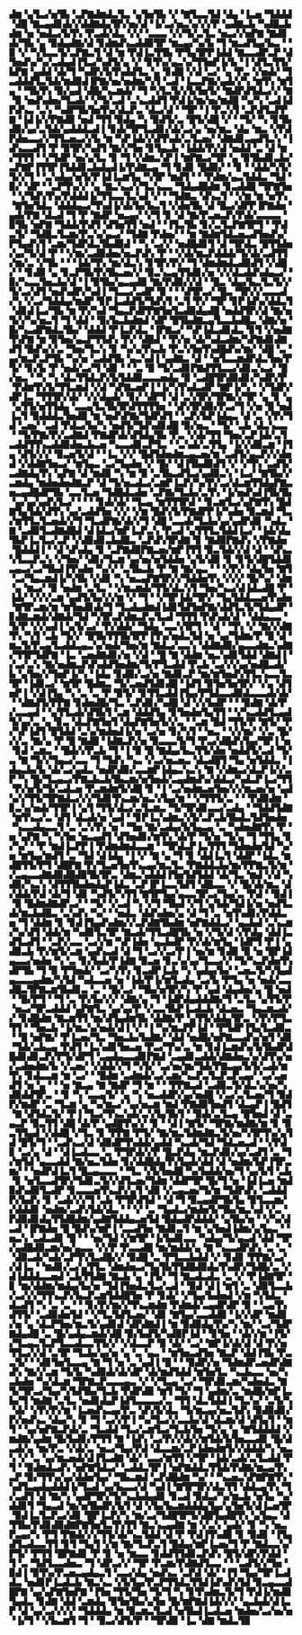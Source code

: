 ▟▆▝▄▜▃▞▅▜▙▝▃▛▇▟▆▟▃▜▃▝▄▜▅▜▙▝▞▝▇▜▃▃▜▟▝▟▄▝▐▃▅▝▜▟▟▟▝▟█▝▇▃▄▟▊▟▞▞▟▟▇▟▄▜▛▞▅▞▟▝▐▞▃▞▅▃▚▞▞▞▛▝▄▟▇▃▙▝▚▟█▃▙▟▆▝▅▝▅▟▃▞▙▜▚▝▛▃▟▞▟▃▝▞▞▝▃▃▃▝▞▞▜▞▃▜▃▝▅▃▞▞▅▛▇▝▇▟▊▟▞▜▙▝▄▝▉▟▄▟▇▞▟▝▊▟▆▟▚▃▟▟▉▜▛▝▆▃▄▞▚▞▙▝▜▝▆▃▟▜▄▞▙▃▝▝▉▝▞▝▚▜▃▃▜▞▃▛▇▃▜▝▟▝▆▝▛▟▐▃▜▜▙▝▛▜▄▜▛▛▐▟▟▝▇▃▃▟▛▃▛▝▟▜▅▟▚▞▚▞▃▟▄▟▐▜▃▞▚▟▜▞▄▝▞▝▊▜▚▞▄▃▚▞▜▜▅▛▐▞▙▝▐▝▟▜▃▜▜▞▙▛▇▝▄▟▟▝▟▞▜▝▚▟▛▞▙▜▚▟▟▜▃▝▄▝▊▟█▝▞▟▝▃▞▝▄▝▛▃▝▞▅▟▞▝▜▃▟▟▟▜▃▜▟▞▆▟▉▟▐▛▇▞▅▞▅▟▆▞▚▜▝▃▟▝▐▃▃▛▇▞▄▟▞▞▚▝▆▜▚▝▆▜▄▝▝▜▙▜▚▝▉▞▄▟▝▟█▞▚▃▆▟▞▝▜▝▚▜▃▜▞▞▙▜▅▜▞▝▇▟▛▟▜▟▃▞▞▝▇▝▉▝▅▟▚▟▅▞▜▃▟▞▝▞▜▞▃▟▝▃▚▃▟▟▜▝▛▟▐▞▆▞▅▞▆▟█▝▚▞▚▝▃▟▐▟▛▟▚▃▝▃▚▝▚▟▛▜▙▜▅▜▚▞▟▃▛▃▝▟▃▞▟▝▝▜▛▝▐▝▛▃▚▜▝▃▛▟▜▃▛▛▇▝▐▟▐▞▞▛▇▟▉▝▅▟▝▜▜▝▉▟▄▝▚▝▉▟▜▞▃▝█▜▞▟█▝▞▝▝▜▞▝▚▝▊▜▙▟▉▞▄▞▃▜▟▞▄▟▟▟▃▟▐▝▊▟▞▜▛▜▃▟▊▞▟▞▃▞▄▝▅▞▆▃▝▟▄▝▆▃▝▞▛▟▛▟▅▃▃▞▞▜▜▃▅▃▞▞▙▝▆▝▚▛▐▟▞▞▟▜▚▟▞▃▜▃▅▞▝▟▇▟▊▃▄▟▜▃▚▝▐▟▚▃▃▟▜▝▛▝▉▜▛▞▚▟▜▝▇▞▞▜▅▝▊▜▄▃▙▝▐▟▟▞▛▞▟▝▅▟▟▝▃▝▟▝▆▞▜▜▜▝▝▞▜▟▛▝▅▞▄▜▃▝▊▝▜▝▞▟▆▃▚▛▐▝▆▛▇▃▞▜▛▝▄▝▉▜▙▟▊▃▙▞▃▛▇▛▐▜▜▛▐▜▟▟▊▃▙▟▄▟▐▞▛▟▇▃▄▝▜▝▊▟▊▝█▟▉▞▝▝▊▝▝▟▟▞▚▜▞▜▞▞▜▝▝▃▚▟▄▞▅▜▞▛▐▟▐▃▆▜▄▝▚▜▛▝▆▟▜▝▝▝▛▟▆▞▄▃▜▟▟▃▝▜▟▝▉▞▝▟▛▝▝▃▛▜▚▞▞▝▄▝▇▃▚▃▞▞▜▃▚▃▃▝▜▟▄▟█▟▆▝▊▃▟▟█▝▜▛▇▜▅▝▝▞▜▟▚▜▚▞▛▟▟▟▐▞▜▜▃▃▜▃▚▟▝▞▝▝▜▟▇▃▝▟▚▃▜▝▝▞▆▝▆▝▅▜▚▝▇▜▅▜▟▃▝▟▟▟▄▃▞▜▚▟▐▞▟▞▙▞▙▃▜▝▞▟▅▜▙▝▟▝█▃▞▟▛▛▐▛▇▟▅▝▄▟▞▛▇▝▟▃▟▝▜▝▛▝▇▟▛▝▅▃▄▞▝▞▜▝▊▝▟▝▇▞▛▃▅▃▛▞▛▟▞▃▃▃▃▝▉▜▙▝▅▛▇▝▜▟▟▞▛▟▜▝▟▜▅▜▜▝▅▟▝▝▐▜▃▜▙▝▊▞▃▜▃▛▇▜▛▜▝▝▛▟▃▜▞▝▜▟█▃▜▃▆▞▛▃▚▞▄▃▞▝▜▟▇▝▛▟▅▞▝▝▆▝▇▟▆▜▟▃▅▃▟▜▅▟▚▞▛▜▄▟▚▜▝▃▆▞▜▟▛▟▃▜▙▟▉▟▝▝▚▝▃▞▞▝▅▟█▟▊▜▝▟▝▜▛▟▃▝█▜▜▟▅▞▄▞▜▞▟▝▛▝▝▞▆▞▃▟▉▟▅▞▅▃▛▟▚▝▛▝▝▞▟▞▆▃▛▟▟▟▞▜▞▟▞▃▟▜▜▞▆▞▃▝▞▜▙▝▝▝▐▟▞▜▚▝▆▞▟▃▚▝▊▜▛▞▛▞▝▜▝▟▆▟▆▟▃▟▉▟▜▝▞▟█▞▝▝▊▟▉▝▄▝▊▃▛▜▙▜▚▜▙▃▅▞▞▝▉▃▚▃▄▜▜▟▊▞▅▝▞▞▟▃▟▟▚▟▄▃▞▝▉▞▚▃▃▜▅▃▙▞▟▝▐▝▉▜▙▞▄▃▄▟▉▝▇▞▛▟▉▞▞▟▝▝█▃▝▟▄▞▙▃▜▃▜▞▞▜▞▃▞▟▜▝▅▟▚▟▛▞▚▟▐▝▜▃▃▞▃▟▛▝▉▝▝▝▟▜▛▃▞▝█▃▝▜▛▞▞▃▃▃▟▞▚▝▞▃▞▜▟▟▄▞▆▟▛▝▊▛▐▃▟▟▜▞▜▟▚▜▝▃▜▝▛▞▝▜▛▝▊▛▐▟▚▞▟▟▃▜▝▟▊▟▐▃▞▜▙▝▆▝▛▞▚▟▝▜▄▃▛▟▛▛▇▜▅▜▃▟▉▟▄▟█▝▅▟▟▜▛▞▟▝▇▞▅▜▞▞▚▞▅▃▜▝▜▝▟▟▝▝▉▞▙▃▙▟▆▟▝▟▛▝█▜▙▟▇▃▄▜▃▃▙▟█▃▝▟▇▞▅▝█▞▚▃▟▛▇▟▃▜▙▞▝▟▟▟▝▛▐▃▛▟▃▝▐▛▇▃▞▝▚▛▐▟▃▟▊▟▃▝▊▜▝▞▅▟▇▜▚▛▇▝▆▝▉▜▅▞▄▃▛▜▜▟▚▝▛▞▝▟█▟▝▝▛▞▅▝▟▞▚▟▃▟▆▞▚▛▇▟▊▟▇▟▜▝█▟▚▞▞▃▝▜▅▞▜▃▚▝▊▝▚▞▄▜▚▃▙▝▛▃▚▜▅▜▚▟█▟▚▞▆▞▝▟█▝▃▝▄▞▆▃▛▃▛▜▙▝▚▞▅▝▃▟▟▜▙▝▄▃▚▟▐▝▄▟▇▃▝▟▝▝▅▜▃▃▆▟▛▟▃▜▅▞▛▜▞▝▊▞▙▝▛▝▅▟▞▃▞▜▝▟▊▝▝▝▃▝▉▝▜▞▃▟▊▛▇▟▜▜▃▃▞▟▊▃▚▃▞▝█▞▅▃▝▝▚▝▚▝▟▃▜▜▟▃▛▞▙▜▟▟▉▃▃▃▅▟▄▝▉▝▃▟█▜▛▟▉▟▊▞▚▟▛▞▛▝▛▟▆▜▚▜▞▜▜▃▆▟▝▞▟▝▚▛▇▃▅▛▐▝▐▞▚▜▚▟▃▟▛▝▇▛▐▞▚▝▝▞▜▟▛▞▟▛▐▃▝▜▜▜▛▞▟▞▝▞▞▟▄▟▞▝▊▞▝▟▛▜▝▟▝▃▚▜▛▞▜▛▇▞▞▜▛▝▄▝▊▝▄▝▄▜▜▞▅▜▜▟▄▝▃▃▄▜▃▜▙▜▛▟▜▜▜▜▅▝▝▟▚▜▛▟▉▞▛▃▞▜▝▞▅▝█▝▅▟▐▃▜▝▉▟▟▟▃▜▅▟▉▝▆▝▅▟▚▛▇▞▜▟▛▟▜▝▝▃▛▞▙▛▐▟▄▃▝▟▝▃▝▞▛▞▜▟▝▃▅▞▝▃▟▝▛▟▃▞▙▞▚▝▅▟▜▞▜▟▚▟▊▟█▝▉▞▅▃▝▝▜▞▝▃▙▝▟▃▚▃▃▝▝▜▞▛▇▞▛▞▃▟▇▟▝▛▇▟▛▟▞▟▜▟▄▜▙▝▛▃▝▞▟▞▜▜▝▜▅▞▃▛▐▟▞▃▜▃▟▟▜▜▚▃▟▟▉▟▅▃▙▃▅▝▚▃▃▟▊▃▛▜▃▝▝▃▚▟▞▃▜▜▄▝▐▞▞▟▉▃▆▝▐▜▄▝▟▜▞▞▞▝▉▃▅▜▞▟▝▝▐▃▝▞▞▝█▟▜▟▅▟▆▃▄▃▅▞▆▝▃▟▜▞▄▃▛▞▞▟▅▟▝▞▟▟▇▜▅▃▞▝▆▜▄▃▝▃▞▜▄▟▅▝▞▝█▞▝▟▐▜▙▟▉▟▜▝▞▝▞▜▚▝▃▟▜▞▃▟▇▟▄▜▚▝▄▛▇▝▟▝▆▟▉▝▚▝▆▝▉▝▃▜▙▃▟▜▃▞▄▟▉▃▚▝▐▃▞▝▇▜▙▞▞▃▆▟▄▝▆▟▅▟▅▟▇▃▛▝▟▝▜▞▅▃▟▃▞▃▆▛▐▃▛▞▚▞▛▞▃▞▟▃▆▜▜▟▄▛▇▃▅▃▄▟█▟▛▜▙▝▃▃▜▃▅▝▜▟█▟▃▟▅▝▃▛▇▞▜▃▙▞▃▜▚▝▐▞▅▟▚▟▐▜▙▜▙▝▄▞▄▞▄▟▚▜▃▞▝▝▝▝▊▟▞▟▞▝▜▃▄▝▆▜▜▜▛▟▝▝▊▃▆▜▃▞▄▛▇▜▚▝█▟▇▜▄▜▟▞▟▜▚▝▄▞▃▟▟▜▅▝▞▞▝▞▆▝█▟▚▜▞▛▇▟▛▛▐▞▚▟▅▝▉▃▆▟▝▜▃▞▆▜▜▃▜▃▅▟▞▞▜▝▜▃▟▛▇▞▟▞▞▜▝▟█▝▃▃▟▞▜▃▙▞▄▞▄▟▛▟▊▝▚▟▃▝▇▝▃▟▉▜▃▟▇▟█▟▝▟▐▟▃▞▆▛▐▃▛▃▚▝▛▃▟▝▄▜▜▜▃▜▟▟▐▃▞▝▐▟▞▟▄▜▙▛▐▃▜▃▞▃▛▝▞▟▉▟▊▃▙▟█▃▝▃▛▟▚▜▛▟▇▝▊▝▇▟▉▛▇▟▚▝▞▛▇▟▅▝█▟▟▟▐▝▝▟▝▟▚▟▄▝▊▝▃▛▇▟▉▛▇▃▅▞▆▛▐▜▜▝▉▃▜▟▞▞▟▝▟▝▝▟▚▃▚▜▃▃▛▃▚▝▞▜▅▞▝▟▊▞▜▃▆▝▄▞▅▞▅▜▟▟▅▝▄▜▞▟▉▝▊▝▊▜▞▟█▜▟▟▊▃▄▃▞▃▞▜▙▟▐▜▚▟▅▝▚▞▞▝▃▜▙▃▙▝▛▝▇▝▇▞▄▃▝▝▝▞▛▞▝▟▄▜▅▝▇▜▝▃▞▜▄▃▆▟▐▞▚▜▙▝▞▟▊▝▚▝▅▃▄▛▇▜▛▞▞▜▟▟▅▜▚▝▞▞▞▝█▞▚▞▝▟▆▝▄▝▆▃▞▝▉▝▅▟▆▝▃▜▃▝▝▞▆▃▆▟▞▜▜▞▟▃▚▜▝▜▅▞▚▃▞▟▐▟▃▟█▝▛▝▐▟▞▝▞▞▞▃▆▝▄▟▜▞▙▞▞▞▆▝▞▝▜▝▝▞▜▛▐▟▞▜▛▞▝▜▄▜▟▟▃▃▅▜▚▟▅▝▇▜▛▃▆▞▆▝▆▜▅▟▊▟▞▜▝▜▃▟▄▟▆▟▐▟▊▜▟▜▅▛▇▞▟▟▜▃▜▞▜▟▄▟▛▝▊▟▇▃▆▟▞▟▇▟▞▜▟▝▚▜▛▃▛▟▆▃▛▃▜▃▟▝▜▜▜▝▛▟▚▟▞▟▝▝▟▟▄▃▃▝▜▞▛▝▞▞▄▟▐▝▄▜▞▃▞▝▛▞▟▟▞▝▜▟▄▝▃▃▚▜▛▜▝▝▟▝▝▜▚▝▞▝▇▞▞▟▇▜▚▝▚▜▝▃▙▝▜▞▞▝█▜▙▜▜▜▙▜▛▛▐▜▚▞▅▟▃▜▟▝▅▝▄▞▜▟▆▞▛▝█▝▟▝▆▃▜▞▛▃▄▜▃▟▟▃▄▃▚▞▅▟▞▜▅▞▆▝▇▟▃▞▃▃▚▝▟▟▇▟▉▞▄▃▃▟▆▃▚▟▇▞▜▜▛▜▟▛▇▝▐▃▝▃▅▟▇▟▊▞▅▝▞▟▝▝█▝▇▝▟▟▆▝▅▃▚▟▊▜▟▟▝▟▇▟▐▝▞▃▞▃▚▝▇▞▅▟▆▃▛▟▚▟▟▜▅▟▆▞▜▞▛▜▃▟▟▝▛▃▙▝▃▞▞▞▄▞▅▟█▃▟▞▙▝▄▜▅▞▞▜▅▛▐▞▚▝▐▟▄▝▊▟▉▞▃▞▅▝▇▟▊▃▛▝▆▞▆▜▅▟▚▜▜▃▚▃▃▜▃▜▛▝▐▟▊▃▞▝▆▜▛▝█▟▆▃▝▜▞▃▅▟▜▟▊▟█▝▐▟▜▝▉▜▅▜▅▜▛▞▝▞▄▝▟▜▅▛▐▝▞▟▐▜▄▝▚▝▃▝▃▝▛▝▉▜▞▝▊▜▜▃▟▟▐▜▄▞▛▜▟▃▃▟▉▟▃▃▃▟▞▟▞▝▝▟▇▟▜▞▛▛▇▝▊▟▅▟█▞▜▃▝▃▛▟▊▞▚▟█▝▟▝▞▞▙▟▛▝▝▝▉▟▇▝▟▞▛▞▃▃▄▟▝▝▄▜▜▃▟▞▟▜▙▜▝▃▆▝▟▟▟▜▄▝▊▜▅▟▅▜▄▜▜▝▝▞▚▃▟▟▜▃▄▟▜▞▄▞▃▝▄▝▊▃▝▟▃▛▇▜▅▜▝▟▄▛▇▜▅▜▞▞▃▝▝▃▆▝█▟▝▜▜▞▛▝▇▜▞▝▛▞▚▛▐▟▜▝█▜▟▟▝▃▚▞▆▟▅▟▐▞▅▝▃▞▅▝▊▞▚▜▝▝▅▃▝▝▞▞▆▞▝▞▃▝█▞▞▞▃▝▇▞▄▝▛▝█▝▇▟█▝▐▟▇▃▛▞▅▝▉▃▃▃▜▞▜▝▛▃▞▟█▟▚▜▄▞▜▛▐▝▅▝▊▟▝▃▆▃▝▝█▟▞▞▛▃▙▝▜▝▐▝▉▝█▝▇▟▄▞▙▃▜▜▞▟▅▝▅▟▟▜▞▃▟▝▜▞▃▝▇▝▜▞▞▜▄▃▞▃▃▝▜▝▜▟▚▝▚▃▝▞▃▞▅▃▅▃▝▟▃▟█▜▝▜▄▝▅▜▟▟▃▝▐▟▄▃▙▞▙▝▟▞▃▞▄▟▃▝▅▟▛▟▉▞▃▃▆▛▐▟▄▃▚▃▚▝▇▝▞▟▆▃▞▟▃▛▐▞▞▃▛▝▚▝█▞▜▃▄▃▞▛▇▃▙▃▙▜▙▃▆▞▅▜▅▟▞▃▄▟▆▟▚▞▟▟▃▞▚▟▃▛▐▃▞▜▜▝▛▞▅▜▞▜▞▃▟▃▅▝▛▃▆▟▆▜▞▟█▝▊▝▐▝▃▞▅▟▆▃▅▜▅▞▞▞▆▃▅▞▅▝▄▟▚▞▞▜▜▞▜▛▇▟▃▞▞▞▜▟▊▜▚▃▆▞▅▃▚▜▄▞▆▝▝▞▜▜▜▞▃▝▝▝▛▟▉▟▆▝▊▃▚▞▅▟▞▜▜▛▐▝▄▜▝▜▜▞▟▃▞▃▜▃▆▃▝▜▞▜▛▟▊▃▃▞▃▟▄▝▝▜▟▟▜▟▇▝▆▜▚▃▞▃▝▟▜▝▟▃▟▞▅▝▄▟▝▝▊▛▐▃▚▟▆▃▚▜▞▃▛▃▙▜▙▟▃▜▟▜▅▟▅▝▚▃▃▟▄▃▃▜▝▃▝▃▚▜▚▝▅▝▝▜▅▝▇▞▃▟▄▞▙▜▄▃▄▝▃▝▚▟▅▟▇▜▚▝▛▝▅▝▄▛▇▝▚▝▚▜▅▝▅▃▄▟▜▝▟▜▅▟▊▞▆▜▚▝▟▞▛▝▜▞▅▝▜▞▄▝▜▝▜▜▄▝▊▞▚▞▝▝▛▝▆▟▐▃▛▛▐▝▛▟▆▟▆▟▃▃▆▝▝▜▛▟▃▛▐▃▜▜▜▝▜▟▅▟▅▜▟▝▚▞▅▝▆▜▄▞▆▟▜▝▃▝▜▟▝▟▐▟▄▝▐▝▞▝▇▝▄▝▜▝▊▝▟▟▐▃▜▝▟▟▛▝▐▟▃▝▆▟█▜▜▞▛▜▝▟█▛▇▝▛▞▜▃▅▜▅▜▚▃▄▞▆▃▜▃▝▛▇▟▟▃▙▞▆▞▛▛▇▃▜▞▆▝▞▃▄▃▃▟▇▟▉▟█▟▉▜▙▜▛▃▝▟▆▃▚▟▟▟▐▜▅▜▟▜▟▟▝▟▞▜▃▝▆▟▝▞▟▝▚▟▉▞▚▃▚▝▟▜▜▜▙▟▅▟▄▛▐▟▃▝▃▛▐▛▐▃▃▜▟▜▝▟█▃▃▝▞▝█▞▟▞▆▃▝▟▞▟▟▞▛▟▝▟▞▜▝▟▊▝▚▟▜▞▚▜▜▝▇▜▛▜▄▞▄▃▃▜▛▃▞▜▄▞▃▝▛▟▝▝▉▟▐▝▉▝█▟▆▟▇▟▛▃▞▝▝▜▞▝▞▃▟▝▚▝▞▜▝▜▙▟▝▞▜▝▄▜▟▞▜▟▐▞▅▝▅▟▜▃▟▞▆▃▙▟█▃▝▃▚▟▚▝▚▞▝▝▅▟▃▝▟▟▚▟▅▞▄▝▟▝▜▝▃▝▅▜▚▟▊▞▛▟▟▃▅▝▜▝▟▟▆▝▊▝▊▟▐▜▄▟▚▟▆▞▞▃▛▟▇▜▙▟▆▝▅▛▇▟▟▃▞▝▄▃▙▟▝▃▚▃▆▞▚▞▟▜▝▟▟▞▆▝▚▟▉▜▃▜▛▝▇▃▟▞▜▜▃▟█▜▙▝▅▝▞▜▞▟▝▞▛▟▄▝▟▟▐▃▟▜▃▟▜▝▝▃▛▞▃▃▝▃▞▞▆▝▚▛▐▟▅▝▄▃▙▟▛▝▛▞▟▞▆▜▄▝▐▟▛▜▝▛▐▝▄▟▉▃▙▝▛▞▆▜▞▃▆▝▄▟▚▃▟▝▟▝▜▝▃▞▞▃▞▛▐▝▅▞▆▝▊▟▉▝▉▝▅▝█▛▐▟▄▃▃▞▅▟▅▝▚▝▃▝▊▞▙▟▞▛▐▟▇▝▉▃▅▝▊▃▚▞▄▞▜▃▃▞▞▝▜▞▚▃▛▟▅▜▚▟▛▜▙▝▜▝▉▝▛▜▅▟▞▝▃▞▚▜▚▝▊▃▟▛▐▃▙▝▚▝▄▟▄▞▙▞▝▃▅▃▜▞▚▜▄▟▄▃▃▃▄▟▆▞▚▜▟▝▚▟▃▃▅▝▅▝▐▟▞▛▐▞▆▜▃▟▄▝▃▞▙▝▛▜▄▝▅▝▅▟▞▃▃▟█▃▜▛▇▃▆▜▙▟▊▃▝▃▝▝█▞▃▞▝▜▙▞▅▜▛▞▚▝▛▝▄▟▝▟▄▟▅▞▄▝█▝▅▟▝▝█▞▛▜▝▝▜▝▃▝▛▞▙▞▞▞▝▟▇▞▄▝▜▝▐▟▛▟▄▟▟▟▇▞▜▝▃▜▃▝▄▜▜▞▛▝▅▃▞▜▛▃▟▟▟▝▄▛▇▜▃▝▄▞▄▞▛▝▞▃▃▜▙▛▐▃▟▃▙▝▟▃▅▃▝▜▄▃▆▃▟▞▞▝▊▟█▟▆▝▇▃▆▜▜▝▆▞▟▜▄▟▆▜▙▝▟▟▇▞▛▝▄▜▜▞▟▟▄▜▛▃▝▞▛▞▛▜▃▜▜▝▝▜▅▃▙▝▐▞▆▃▚▞▅▟▞▟▐▝▞▝▐▝▚▞▆▃▛▛▐▟▝▝▛▜▟▛▐▜▄▜▃▟▉▃▝▝█▝▅▛▇▞▝▛▐▃▅▞▜▃▝▜▅▃▙▞▙▟▇▞▝▟▟▝▅▟█▞▅▛▇▃▃▟▚▞▅▜▝▟▊▝▜▟▞▃▙▃▄▝▛▟▜▝▐▃▚▟▊▜▅▃▅▝▛▃▞▜▚▞▃▝▆▝▊▟▐▃▆▟▚▞▙▜▙▟▛▟█▟▊▟▊▃▛▞▛▜▞▟▛▜▝▃▄▟▄▃▃▟▊▛▇▟▝▃▄▟▊▃▟▟▞▟▇▟▅▃▚▞▟▜▚▞▅▞▃▟▅▟▆▞▙▝▞▃▅▞▝▞▟▟▞▞▜▝▚▜▞▝▃▞▅▞▆▞▜▟▞▛▇▃▄▞▙▜▞▃▟▞▆▜▚▝▊▟▃▃▆▝▆▝▃▞▝▝█▟▆▝▃▟▆▟▞▃▞▃▆▞▚▃▛▃▜▃▛▃▛▃▄▞▝▃▞▃▅▟▜▝▅▝▄▝▝▝▅▝▇▃▄▝▇▝▇▟▛▝▜▝▆▝▝▝▛▛▇▃▟▝▃▟▉▃▜▞▟▃▚▞▅▞▚▟▉▟▟▜▛▃▝▝▊▝▚▝▃▃▄▜▞▝▄▝▚▝▅▃▟▟▛▞▄▞▅▟█▝▞▃▞▃▜▃▅▞▜▝▉▟▛▞▆▟▛▝▃▝▜▃▆▝▄▝▚▞▆▃▞▝▄▞▅▃▆▝▆▟▝▛▇▟▉▜▅▟▜▝▟▃▄▛▐▝█▟▜▝▇▝▟▜▟▃▜▞▝▛▐▝▜▃▞▜▚▃▚▟▞▃▚▜▄▜▙▜▝▝▉▟▞▃▜▃▄▝█▜▅▟▝▟▝▃▄▃▛▝▉▃▜▜▝▟█▝▟▞▛▝▄▟█▜▚▞▞▝▊▝▝▟▐▝▇▜▞▝▜▛▇▞▆▟▇▞▆▝▊▝▉▃▜▜▄▟▝▞▟▟█▝▞▜▃▝▊▝▛▛▇▝▛▜▞▝▇▞▆▃▜▟▆▟▇▃▜▞▅▞▚▜▛▜▚▞▄▜▟▝█▜▞▜▝▝▃▟▚▃▞▟▝▟▉▟▛▜▚▟▟▞▄▟▟▝▚▃▟▞▜▟▝▜▟▃▅▃▟▝▝▞▛▟▊▝▃▞▄▝▟▝▝▟▐▃▟▃▃▝▃▝▛▜▛▟▞▞▛▝█▃▛▟▄▝▆▃▛▟▊▞▄▞▃▟▜▝▃▝▜▞▆▜▟▝▄▃▃▟▟▝▇▞▅▃▜▟▅▝▊▞▟▟█▟▄▜▚▜▄▟▞▟▟▝▟▝▅▟▆▞▙▛▐▜▛▃▆▞▝▝▅▟▛▟▐▃▜▝█▃▄▃▃▃▝▝▜▃▝▞▙▜▅▟█▝▚▞▙▟▟▞▅▞▜▝▄▞▙▜▝▃▙▝▊▝▅▜▃▃▟▜▛▞▜▟▊▃▜▞▞▟▜▃▅▞▜▟▆▝▟▟▛▜▛▝█▞▜▝▅▝▐▟▐▃▅▝▆▟▉▟▚▟▉▜▃▟▛▝▊▃▃▃▅▜▚▃▛▞▄▜▝▟▉▝▞▃▄▃▅▞▜▞▆▝▜▟▛▟▚▝▃▟▟▟▛▞▙▟▚▝▊▝▃▟▞▞▞▜▝▃▙▝▛▜▛▟▜▟▝▝▟▝▜▝▉▃▄▟▛▜▙▜▄▝▉▜▃▃▆▞▞▟▟▟▊▝▅▟▆▞▃▟▚▜▟▞▟▃▝▝▝▞▝▃▝▜▄▟▃▞▆▟▅▜▞▜▙▞▆▃▚▟▝▞▃▝▛▟▉▟▊▟▄▜▜▟█▟▆▞▄▟▇▜▟▟▄▃▅▜▟▝█▟▄▟▛▟▟▟▞▝▄▜▙▞▅▝▝▞▚▞▟▃▟▝▐▛▇▟▅▝█▝█▟▚▞▆▛▐▝▃▃▟▜▅▝▇▟▊▃▜▝▆▝▄▜▅▟▐▟▆▞▄▜▄▃▝▝▅▃▚▝▃▟▃▟▊▝█▝▝▝▅▞▜▟▝▞▆▜▛▝▐▞▙▟▊▃▃▝▚▟▄▞▜▞▄▃▟▝▟▟▝▜▛▞▄▟█▟▉▃▆▞▅▞▄▃▃▝▞▞▛▝▛▃▃▟█▝▆▞▆▟▟▞▄▝▇▝▚▃▃▟▛▟▚▝▃▝▃▝▝▟▉▃▟▞▚▟▞▃▛▜▚▜▃▟█▞▞▝▉▟█▝▃▝▛▜▃▃▙▟▟▝▞▝▊▟▊▝▛▛▇▞▃▞▞▟▐▃▝▝▆▟▊▞▃▞▄▜▜▃▝▟▆▟▅▃▞▜▄▜▙▜▜▟█▟▉▟▄▜▚▟▛▞▜▟█▞▃▝▞▟▐▟▟▟▃▃▅▟▝▃▙▜▜▟▇▝▇▃▙▝▄▝▐▜▞▝▜▝▇▃▟▃▟▃▝▃▝▞▝▛▐▟▇▜▛▝▊▝▆▞▟▟▆▞▆▟▄▞▙▞▅▝▜▟▐▜▅▟▃▜▃▞▃▟▝▝▉▟▝▟▐▝▆▜▝▃▝▟▉▜▃▃▙▞▃▞▞▞▜▜▚▃▛▞▙▃▛▃▆▜▟▟█▜▅▝▛▝▊▟▞▝▞▜▄▞▙▟▅▟▝▞▆▝▚▜▟▃▝▟▃▟▜▝▚▝▃▝▃▝▝▝▊▞▛▞▆▞▞▜▚▃▆▟▆▝▛▟▆▟▞▃▄▟▛▟▛▝▉▝▝▃▄▜▚▟▜▜▞▝▃▟▉▟▅▜▟▝▝▞▜▃▜▟▜▃▅▞▝▟▊▝▇▜▄▞▃▃▟▟▉▝▐▞▞▟▛▝▆▟▉▞▅▝▄▝▟▃▛▜▅▞▆▃▜▞▄▟▊▟▝▟▛▟▇▟▐▝▆▝▉▟▉▟▄▜▚▞▚▝▆▞▝▃▞▜▟▛▇▟▄▟█▝▃▝█▞▄▟▄▃▆▟▞▟█▝▉▞▙▟▜▞▚▟▉▛▐▟▝▝▊▜▅▝▝▟▞▞▆▝▐▜▞▞▜▃▄▃▜▃▛▜▃▃▟▃▃▜▜▞▞▝▞▟▃▃▛▝▉▝▟▞▝▃▞▝▇▛▐▞▟▞▟▝▟▝▛▞▅▜▜▃▞▞▟▝▃▜▛▝▜▃▙▞▄▞▅▝▄▝▃▝▄▃▝▝▆▜▅▃▟▜▅▝▇▃▛▝▟▟▐▜▙▝▛▃▃▜▞▝▝▟▊▜▅▜▃▃▄▝▇▝▜▝▅▝▃▝▄▟▐▝█▝▝▝▉▟▛▞▅▝▜▟▆▟▛▃▅▟▛▟▇▟▚▝▇▞▞▃▆▝▜▞▙▝▚▟▉▟▞▟▞▟▛▝▟▞▆▟▜▟▟▝▆▜▅▜▃▝▚▃▙▃▃▝▅▞▚▃▙▟▅▝▚▞▟▃▆▝▜▛▇▃▛▃▃▃▄▃▝▞▝▞▜▃▄▝▃▞▝▜▛▟▊▃▆▞▚▟▅▟▃▝▇▜▞▜▛▃▞▜▄▞▚▜▟▜▙▞▜▃▙▝▛▟▛▟▉▝▆▜▝▜▞▝▜▝▄▟▆▞▃▝▆▟█▞▆▛▐▃▙▞▜▝▆▟▇▝▃▜▃▝▅▟▊▟▄▛▐▟▜▃▃▃▃▞▃▝▜▜▝▟▃▜▟▟▐▝▜▃▚▞▝▃▜▞▚▝▟▞▝▞▛▞▛▞▆▝▐▃▅▟▚▃▄▞▛▃▝▟▚▜▞▟▃▝▜▞▆▃▄▞▅▃▜▟▚▝▉▟▉▟▊▞▛▞▅▟▚▃▝▟▄▞▚▝▊▝▜▝▃▞▞▛▐▝▚▞▜▃▞▞▃▃▙▞▟▝▟▃▆▞▟▝▟▜▄▜▝▝▆▜▝▝▄▞▅▛▇▃▛▟▞▃▝▜▃▟▟▝▜▃▞▃▆▜▃▞▜▃▙▜▅▝▜▞▄▝▄▝▇▜▟▟▟▟▝▞▆▟▇▞▄▟▆▝█▞▙▟▊▞▛▜▜▝▇▝▐▟▚▝▃▞▛▞▞▟▞▞▆▜▟▞▙▜▅▃▃▟▊▝█▞▟▃▟▞▄▝▆▞▛▃▝▞▟▞▃▝▅▃▞▜▄▞▛▟▝▟▃▃▆▞▃▛▐▟▅▟▆▜▞▞▟▟▟▞▚▝▅▃▚▝▞▝▃▝▄▞▆▃▅▟▞▟▐▜▃▟▇▝▟▞▝▃▃▞▆▜▜▝▞▜▛▝▐▟▞▃▟▞▃▜▃▟▟▝▛▜▝▝▉▟▆▟▃▟▚▝▅▛▇▜▟▃▞▝▃▟▟▃▜▛▐▝▅▛▇▟▟▃▜▜▟▞▛▟▇▞▆▃▄▜▚▃▛▝▉▞▜▜▚▞▄▞▟▟▅▜▄▞▝▜▙▃▆▟▝▃▛▟█▟▆▝▚▞▝▝▚▃▅▃▚▛▇▛▇▜▚▝▚▟▜▃▄▟▄▟▟▟▐▞▜▃▟▝▄▞▙▃▃▞▟▝▚▟▐▝▇▜▛▜▛▞▟▃▜▜▝▟▟▃▄▜▚▝▜▞▃▟▜▝▟▝▇▞▚▝▄▟▛▜▛▞▜▞▚▃▙▟▄▟▊▝▊▃▟▝▉▟▃▞▚▞▆▃▙▝▅▜▄▝▚▞▟▟▊▜▝▜▄▃▟▝▆▞▅▜▙▟▛▞▙▜▝▟▝▞▙▞▙▃▆▟▟▟▄▜▄▞▄▜▅▜▞▟▐▃▅▜▛▝▉▟▐▃▜▃▛▃▞▟▊▝█▛▐▃▛▞▚▝▆▞▃▞▜▟█▜▛▜▞▟█▜▄▟█▜▚▝▄▜▄▃▝▟▜▜▙▞▛▟▊▟▉▟▇▛▇▜▅▜▃▜▚▜▜▝▇▃▚▃▄▟▇▝▆▝▞▃▚▝▄▟▞▝▊▝▚▝▅▃▛▃▄▞▚▝▛▜▝▛▇▟▞▞▞▜▜▞▟▞▚▃▜▟▟▝▟▝▛▝▛▟▐▜▚▟▉▝▊▝▉▟▊▝▐▜▄▟▜▃▟▃▃▜▜▝▊▜▝▜▄▜▝▞▆▝▇▞▜▃▛▃▜▝█▟▄▞▆▛▐▃▅▞▜▝▛▝▇▟▃▃▚▞▛▜▞▝▛▜▜▝█▛▇▟▊▝▛▝▊▝▅▝▆▃▃▝▊▟▟▜▜▟▊▃▛▟▚▝█▜▞▟▛▞▛▟▟▝▜▝▃▝▜▟▜▃▃▟▅▃▝▜▝▟▛▃▞▞▝▜▛▝▛▃▆▞▛▟▇▟▜▃▃▝▝▝▃▟▜▞▞▜▅▝▉▟▐▝▉▜▚▞▛▃▅▃▄▟▄▃▜▝▃▃▞▟▄▝▅▟▚▃▝▃▛▟▝▟▞▝▐▜▝▜▄▞▜▛▐▃▟▟▃▝▅▟▊▛▐▃▟▃▙▝▇▃▚▃▝▞▙▜▄▞▛▃▛▜▜▟▃▜▜▟▐▟▚▟▚▜▟▝▉▃▄▃▃▟█▛▇▝▄▞▄▛▇▜▅▛▇▝▐▜▅▝▜▜▞▜▅▝▜▞▜▝▚▝▊▜▚▟▆▃▜▞▜▝▛▟▐▞▆▟▉▜▄▟▃▝▊▟▇▝▟▟▝▃▆▟▄▝▉▜▅▜▙▞▄▜▅▝█▞▆▛▇▟▐▟▞▞▞▝▄▃▙▟▞▟▐▃▛▝▟▝▄▞▃▞▞▞▞▝▜▟▟▟▄▝▆▝▉▃▆▃▜▃▟▝▅▜▙▟▐▃▟▃▅▝▆▟▅▞▃▞▅▞▅▝▐▞▜▝▝▞▙▃▆▜▝▜▝▝▉▃▞▟▜▞▛▝▝▜▛▟▉▝▐▃▝▟▇▝▆▟▃▜▉
